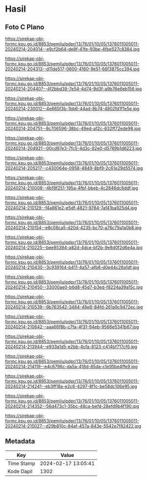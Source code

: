# Hasil

## Foto C Plano

https://sirekap-obj-formc.kpu.go.id/8853/pemilu/pdpr/13/76/01/10/05/1376011005011-20240214-204014--e9cf2b64-de8f-41fe-93be-4fbe527c8384.jpg

https://sirekap-obj-formc.kpu.go.id/8853/pemilu/pdpr/13/76/01/10/05/1376011005011-20240214-204313--d11de517-0600-4160-9e51-66f3875cc394.jpg

https://sirekap-obj-formc.kpu.go.id/8853/pemilu/pdpr/13/76/01/10/05/1376011005011-20240214-204407--4f2bbd38-7e54-4d74-9d3f-a9b76e6eb156.jpg

https://sirekap-obj-formc.kpu.go.id/8853/pemilu/pdpr/13/76/01/10/05/1376011005011-20240214-230012--4e665f3b-1bb6-44ad-8b74-4802fd1f1e5e.jpg

https://sirekap-obj-formc.kpu.go.id/8853/pemilu/pdpr/13/76/01/10/05/1376011005011-20240214-204751--8c706596-38bc-49ed-a12c-632ff72ede98.jpg

https://sirekap-obj-formc.kpu.go.id/8853/pemilu/pdpr/13/76/01/10/05/1376011005011-20240214-204921--00cd97e3-7fc5-4d3c-82e0-d5769b1d6223.jpg

https://sirekap-obj-formc.kpu.go.id/8853/pemilu/pdpr/13/76/01/10/05/1376011005011-20240214-205217--c430064e-0958-4849-8bf9-2c61e29d5574.jpg

https://sirekap-obj-formc.kpu.go.id/8853/pemilu/pdpr/13/76/01/10/05/1376011005011-20240214-210008--4bf8f251-195a-4fbf-bbeb-4c2846dc8ddf.jpg

https://sirekap-obj-formc.kpu.go.id/8853/pemilu/pdpr/13/76/01/10/05/1376011005011-20240214-210129--f4a861e2-e5df-4821-9784-7af41ba925d4.jpg

https://sirekap-obj-formc.kpu.go.id/8853/pemilu/pdpr/13/76/01/10/05/1376011005011-20240214-210154--e8c08ca5-d20d-4235-bc70-a76c79a1a0b8.jpg

https://sirekap-obj-formc.kpu.go.id/8853/pemilu/pdpr/13/76/01/10/05/1376011005011-20240214-210225--bee85394-a82d-4dce-bf2b-9e8d0f2d6e4a.jpg

https://sirekap-obj-formc.kpu.go.id/8853/pemilu/pdpr/13/76/01/10/05/1376011005011-20240214-210430--3c939164-b411-4a57-afb8-d0e44c26a1df.jpg

https://sirekap-obj-formc.kpu.go.id/8853/pemilu/pdpr/13/76/01/10/05/1376011005011-20240214-210450--33000ae0-b6d8-45d7-b3ed-f8224a39a15c.jpg

https://sirekap-obj-formc.kpu.go.id/8853/pemilu/pdpr/13/76/01/10/05/1376011005011-20240214-210539--9b763542-3484-48e8-84fd-261a9c9472ec.jpg

https://sirekap-obj-formc.kpu.go.id/8853/pemilu/pdpr/13/76/01/10/05/1376011005011-20240214-210642--aaa66f8b-c7fa-4f31-94eb-9566e5341b67.jpg

https://sirekap-obj-formc.kpu.go.id/8853/pemilu/pdpr/13/76/01/10/05/1376011005011-20240214-213944--e933a1d5-e2bb-4cfa-8123-c414bf717cf6.jpg

https://sirekap-obj-formc.kpu.go.id/8853/pemilu/pdpr/13/76/01/10/05/1376011005011-20240214-214119--e4c6796c-da5a-418d-85da-c1e95be4ffe9.jpg

https://sirekap-obj-formc.kpu.go.id/8853/pemilu/pdpr/13/76/01/10/05/1376011005011-20240214-214241--eb3ff18a-e2c6-4297-8f1c-be58dc106e95.jpg

https://sirekap-obj-formc.kpu.go.id/8853/pemilu/pdpr/13/76/01/10/05/1376011005011-20240214-214352--56d473c1-35bc-48ca-befd-28efd9b4f190.jpg

https://sirekap-obj-formc.kpu.go.id/8853/pemilu/pdpr/13/76/01/10/05/1376011005011-20240214-215027--d29b810c-84af-457a-843e-5542e7f82422.jpg


## Metadata

| Key        | Value               |
| ---------- | ------------------- |
| Time Stamp | 2024-02-17 13:05:41 |
| Kode Dapil | 1302                |



